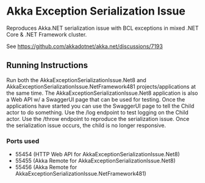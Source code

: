 # Akka Exception Serialization Issue
Reproduces Akka.NET serialization issue with BCL exceptions in mixed .NET Core &amp; .NET Framework cluster.

See https://github.com/akkadotnet/akka.net/discussions/7193

## Running Instructions
Run both the AkkaExceptionSerializationIssue.Net8 and AkkaExceptionSerializationIssue.NetFramework481 projects/applications at the same time.  The AkkaExceptionSerializationIssue.Net8 application is also a Web API w/ a SwaggerUI page that can be used for testing.  Once the applications have started you can use the SwaggerUI page to tell the Child actor to do something.  Use the /log endpoint to test logging on the Child actor.  Use the /throw endpoint to reproduce the serialization issue.  Once the serialization issue occurs, the child is no longer responsive.

### Ports used
* 55454 (HTTP Web API for AkkaExceptionSerializationIssue.Net8)
* 55455 (Akka Remote for AkkaExceptionSerializationIssue.Net8)
* 55456 (Akka Remote for AkkaExceptionSerializationIssue.NetFramework481)
